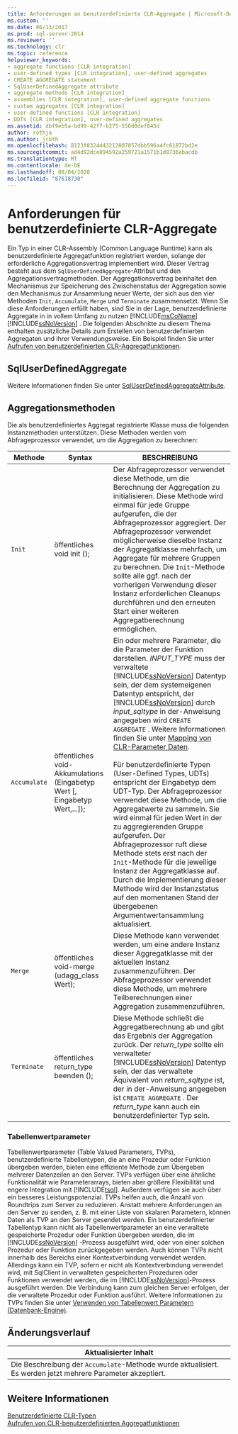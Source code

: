 ```yaml
---
title: Anforderungen an benutzerdefinierte CLR-Aggregate | Microsoft-Dokumentation
ms.custom: ''
ms.date: 06/13/2017
ms.prod: sql-server-2014
ms.reviewer: ''
ms.technology: clr
ms.topic: reference
helpviewer_keywords:
- aggregate functions [CLR integration]
- user-defined types [CLR integration], user-defined aggregates
- CREATE AGGREGATE statement
- SqlUserDefinedAggregate attribute
- aggregate methods [CLR integration]
- assemblies [CLR integration], user-defined aggregate functions
- custom aggregates [CLR integration]
- user-defined functions [CLR integration]
- UDTs [CLR integration], user-defined aggregates
ms.assetid: dbf9eb5a-bd99-42f7-b275-556d0def045d
author: rothja
ms.author: jroth
ms.openlocfilehash: 8123f8324d43212007857dbb596a4fc61872bd2e
ms.sourcegitcommit: ad4d92dce894592a259721a1571b1d8736abacdb
ms.translationtype: MT
ms.contentlocale: de-DE
ms.lasthandoff: 08/04/2020
ms.locfileid: "87618730"
---
```

# <a name="requirements-for-clr-user-defined-aggregates"></a>Anforderungen für benutzerdefinierte CLR-Aggregate
  Ein Typ in einer CLR-Assembly (Common Language Runtime) kann als benutzerdefinierte Aggregatfunktion registriert werden, solange der erforderliche Aggregationsvertrag implementiert wird. Dieser Vertrag besteht aus dem `SqlUserDefinedAggregate`-Attribut und den Aggregationsvertragmethoden. Der Aggregationsvertrag beinhaltet den Mechanismus zur Speicherung des Zwischenstatus der Aggregation sowie den Mechanismus zur Ansammlung neuer Werte, der sich aus den vier Methoden `Init`, `Accumulate`, `Merge` und `Terminate` zusammensetzt. Wenn Sie diese Anforderungen erfüllt haben, sind Sie in der Lage, benutzerdefinierte Aggregate in in vollem Umfang zu nutzen [!INCLUDE[msCoName](../../includes/msconame-md.md)] [!INCLUDE[ssNoVersion](../../includes/ssnoversion-md.md)] . Die folgenden Abschnitte zu diesem Thema enthalten zusätzliche Details zum Erstellen von benutzerdefinierten Aggregaten und ihrer Verwendungsweise. Ein Beispiel finden Sie unter [Aufrufen von benutzerdefinierten CLR-Aggregatfunktionen](clr-user-defined-aggregate-invoking-functions.md).  
  
## <a name="sqluserdefinedaggregate"></a>SqlUserDefinedAggregate  
 Weitere Informationen finden Sie unter [SqlUserDefinedAggregateAttribute](https://go.microsoft.com/fwlink/?LinkId=124626).  
  
## <a name="aggregation-methods"></a>Aggregationsmethoden  
 Die als benutzerdefiniertes Aggregat registrierte Klasse muss die folgenden Instanzmethoden unterstützen. Diese Methoden werden vom Abfrageprozessor verwendet, um die Aggregation zu berechnen:  
  
|Methode|Syntax|BESCHREIBUNG|  
|------------|------------|-----------------|  
|`Init`|öffentliches void init ();|Der Abfrageprozessor verwendet diese Methode, um die Berechnung der Aggregation zu initialisieren. Diese Methode wird einmal für jede Gruppe aufgerufen, die der Abfrageprozessor aggregiert. Der Abfrageprozessor verwendet möglicherweise dieselbe Instanz der Aggregatklasse mehrfach, um Aggregate für mehrere Gruppen zu berechnen. Die `Init`-Methode sollte alle ggf. nach der vorherigen Verwendung dieser Instanz erforderlichen Cleanups durchführen und den erneuten Start einer weiteren Aggregatberechnung ermöglichen.|  
|`Accumulate`|öffentliches void-Akkumulations (Eingabetyp Wert [, Eingabetyp Wert,...]);|Ein oder mehrere Parameter, die die Parameter der Funktion darstellen. *INPUT_TYPE* muss der verwaltete [!INCLUDE[ssNoVersion](../../includes/ssnoversion-md.md)] Datentyp sein, der dem systemeigenen Datentyp entspricht, der [!INCLUDE[ssNoVersion](../../includes/ssnoversion-md.md)] durch *input_sqltype* in der-Anweisung angegeben wird `CREATE AGGREGATE` . Weitere Informationen finden Sie unter [Mapping von CLR-Parameter Daten](../clr-integration-database-objects-types-net-framework/mapping-clr-parameter-data.md).<br /><br /> Für benutzerdefinierte Typen (User-Defined Types, UDTs) entspricht der Eingabetyp dem UDT-Typ. Der Abfrageprozessor verwendet diese Methode, um die Aggregatwerte zu sammeln. Sie wird einmal für jeden Wert in der zu aggregierenden Gruppe aufgerufen. Der Abfrageprozessor ruft diese Methode stets erst nach der `Init`-Methode für die jeweilige Instanz der Aggregatklasse auf. Durch die Implementierung dieser Methode wird der Instanzstatus auf den momentanen Stand der übergebenen Argumentwertansammlung aktualisiert.|  
|`Merge`|öffentliches void-merge (udagg_class Wert);|Diese Methode kann verwendet werden, um eine andere Instanz dieser Aggregatklasse mit der aktuellen Instanz zusammenzuführen. Der Abfrageprozessor verwendet diese Methode, um mehrere Teilberechnungen einer Aggregation zusammenzuführen.|  
|`Terminate`|öffentliches return_type beenden ();|Diese Methode schließt die Aggregatberechnung ab und gibt das Ergebnis der Aggregation zurück. Der *return_type* sollte ein verwalteter [!INCLUDE[ssNoVersion](../../includes/ssnoversion-md.md)] Datentyp sein, der das verwaltete Äquivalent von *return_sqltype* ist, der in der-Anweisung angegeben ist `CREATE AGGREGATE` . Der *return_type* kann auch ein benutzerdefinierter Typ sein.|  
  
### <a name="table-valued-parameters"></a>Tabellenwertparameter  
 Tabellenwertparameter (Table Valued Parameters, TVPs), benutzerdefinierte Tabellentypen, die an eine Prozedur oder Funktion übergeben werden, bieten eine effiziente Methode zum Übergeben mehrerer Datenzeilen an den Server. TVPs verfügen über eine ähnliche Funktionalität wie Parameterarrays, bieten aber größere Flexibilität und engere Integration mit [!INCLUDE[tsql](../../includes/tsql-md.md)]. Außerdem verfügen sie auch über ein besseres Leistungspotenzial. TVPs helfen auch, die Anzahl von Roundtrips zum Server zu reduzieren. Anstatt mehrere Anforderungen an den Server zu senden, z. B. mit einer Liste von skalaren Parametern, können Daten als TVP an den Server gesendet werden. Ein benutzerdefinierter Tabellentyp kann nicht als Tabellenwertparameter an eine verwaltete gespeicherte Prozedur oder Funktion übergeben werden, die im [!INCLUDE[ssNoVersion](../../includes/ssnoversion-md.md)] -Prozess ausgeführt wird, oder von einer solchen Prozedur oder Funktion zurückgegeben werden. Auch können TVPs nicht innerhalb des Bereichs einer Kontextverbindung verwendet werden. Allerdings kann ein TVP, sofern er nicht als Kontextverbindung verwendet wird, mit SqlClient in verwalteten gespeicherten Prozeduren oder Funktionen verwendet werden, die im [!INCLUDE[ssNoVersion](../../includes/ssnoversion-md.md)]-Prozess ausgeführt werden. Die Verbindung kann zum gleichen Server erfolgen, der die verwaltete Prozedur oder Funktion ausführt. Weitere Informationen zu TVPs finden Sie unter [Verwenden von Tabellenwert Parametern &#40;Datenbank-Engine&#41;](../tables/use-table-valued-parameters-database-engine.md).  
  
## <a name="change-history"></a>Änderungsverlauf  
  
|Aktualisierter Inhalt|  
|---------------------|  
|Die Beschreibung der `Accumulate`-Methode wurde aktualisiert. Es werden jetzt mehrere Parameter akzeptiert.|  
  
## <a name="see-also"></a>Weitere Informationen  
 [Benutzerdefinierte CLR-Typen](../clr-integration-database-objects-user-defined-types/clr-user-defined-types.md)   
 [Aufrufen von CLR-benutzerdefinierten Aggregatfunktionen](clr-user-defined-aggregate-invoking-functions.md)  
  
  
